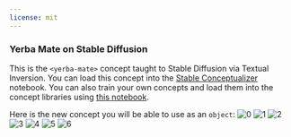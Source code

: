 ```yaml
---
license: mit
---
```

### Yerba Mate on Stable Diffusion
This is the `<yerba-mate>` concept taught to Stable Diffusion via Textual Inversion. You can load this concept into the [Stable Conceptualizer](https://colab.research.google.com/github/huggingface/notebooks/blob/main/diffusers/stable_conceptualizer_inference.ipynb) notebook. You can also train your own concepts and load them into the concept libraries using [this notebook](https://colab.research.google.com/github/huggingface/notebooks/blob/main/diffusers/sd_textual_inversion_training.ipynb).

Here is the new concept you will be able to use as an `object`:
![<yerba-mate> 0](https://huggingface.co/sd-concepts-library/yerba-mate/resolve/main/concept_images/3.jpeg)
![<yerba-mate> 1](https://huggingface.co/sd-concepts-library/yerba-mate/resolve/main/concept_images/6.jpeg)
![<yerba-mate> 2](https://huggingface.co/sd-concepts-library/yerba-mate/resolve/main/concept_images/0.jpeg)
![<yerba-mate> 3](https://huggingface.co/sd-concepts-library/yerba-mate/resolve/main/concept_images/5.jpeg)
![<yerba-mate> 4](https://huggingface.co/sd-concepts-library/yerba-mate/resolve/main/concept_images/1.jpeg)
![<yerba-mate> 5](https://huggingface.co/sd-concepts-library/yerba-mate/resolve/main/concept_images/2.jpeg)
![<yerba-mate> 6](https://huggingface.co/sd-concepts-library/yerba-mate/resolve/main/concept_images/4.jpeg)

